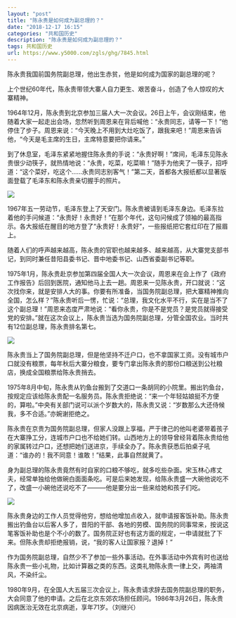 ```yaml
---
layout: "post"
title: "陈永贵是如何成为副总理的？"
date: "2018-12-17 16:15"
categories: "共和国历史"
description: "陈永贵是如何成为副总理的？"
tags: 共和国历史
url: https://www.y5000.com/zgls/ghg/7845.html
---
```






陈永贵我国前国务院副总理，他出生赤贫，他是如何成为国家的副总理的呢？

上个世纪60年代，陈永贵带领大寨人自力更生、艰苦奋斗，创造了令人惊叹的大寨精神。

1964年12月，陈永贵到北京参加三届人大一次会议。26日上午，会议刚结束，他随着大家一起走出会场，忽然听到周恩来在背后喊他：“永贵同志，请等一下！”他停住了步子。周恩来说：“今天晚上不用到大灶吃饭了，跟我来吧！”周恩来告诉他，“今天是毛主席的生日，主席特意要把你请来。”

到了休息室，毛泽东紧紧地握住陈永贵的手说：“永贵好啊！”席间，毛泽东见陈永贵很少动筷子，就热情地说：“永贵，吃菜，吃菜嘛！”随手为他夹了一筷子，招呼道：“这个菜好，吃这个……永贵同志别客气！”第二天，首都各大报纸都以显著版面登载了毛泽东和陈永贵亲切握手的照片。

![](https://img.y5000.com/uploads/allimg/161220/1542393302-0.jpg)

1967年五一劳动节，毛泽东登上了天安门。陈永贵被请到毛泽东身边。毛泽东拉着他的手问候道：“永贵好！永贵好！”在那个年代，这句问候成了领袖的最高指示。各大报纸在醒目的地方登了“永贵好！永贵好”，一些报纸把它套红印在了报眉上。

随着人们的呼声越来越高，陈永贵的官职也越来越多、越来越高，从大寨党支部书记，到同时兼任昔阳县委书记、晋中地委书记、山西省委副书记等职。

1975年1月，陈永贵赴京参加第四届全国人大一次会议，周恩来在会上作了《政府工作报告》后回到医院，通知他马上去一趟。周恩来一见陈永贵，开口就说：“这次找你来，就是安排人大的事。你要有所准备，当国务院副总理，把大寨精神推向全国，怎么样？”陈永贵听后一愣，忙说：“总理，我文化水平不行，实在是当不了这个副总理！”周恩来态度严肃地说：“看你永贵，你是不是党员？是党员就得接受党的安排。”就在这次会议上，陈永贵当选为国务院副总理，分管全国农业。当时共有12位副总理，陈永贵排名第七。

![](https://img.y5000.com/uploads/allimg/161220/1542395c2-1.jpg)

陈永贵当上了国务院副总理，但是他坚持不迁户口，也不拿国家工资。没有城市户口就没有粮票，每年秋后大寨分粮食，要专门拿出陈永贵的那份口粮送到公社粮店，换成全国粮票给陈永贵捎去。

1975年8月中旬，陈永贵从钓鱼台搬到了交道口一条胡同的小院里。搬出钓鱼台，按规定应该给陈永贵配一名服务员。陈永贵拒绝说：“来一个年轻姑娘挺不方便的，算啦。”中央有关部门说可以派个岁数大的，陈永贵又说：“岁数那么大还侍候我，多不合适。”亦婉谢拒绝之。

陈永贵在京贵为国务院副总理，但家人没跟上享福，严于律己的他叫老婆带着孩子在大寨挣工分，连城市户口也不给她们转。山西地方上的领导曾经背着陈永贵给他的家属转过户口，还想把她们送进京，手续全办了。陈永贵获悉后拍桌子吼道：“谁办的！我不同意！谁敢！”结果，此事自然就黄了。

身为副总理的陈永贵竟然有时自家的口粮不够吃，就多吃些杂面。宋玉林心疼丈夫，经常单独给他做碗白面面条吃。可是后来她发现，给陈永贵盛一大碗他说吃不了，改盛一小碗他还说吃不了———他是要分出一些来给她和孩子们吃。

![](https://img.y5000.com/uploads/allimg/161220/15423921H-2.jpg)

陈永贵身边的工作人员觉得他穷，想给他增加点收入，就申请报客饭补助。陈永贵搬出钓鱼台以后客人多了，昔阳的干部、各地的劳模、国务院的同事常来，按说这笔客饭补助也是个不小的数了。国务院正好也有这方面的规定，一申请就批了下来。但陈永贵却拒绝报销，说，“我的客人让国家报？退掉！”

作为国务院副总理，自然少不了参加一些外事活动。在外事活动中外宾有时也送给陈永贵一些小礼物，比如计算器之类的东西。这类礼物陈永贵一律上交，两袖清风，不染纤尘。

1980年9月，在全国人大五届三次会议上，陈永贵请求辞去国务院副总理的职务，大会同意了他的申请。之后在北京东郊农场担任顾问。1986年3月26日，陈永贵因病医治无效在北京病逝，享年71岁。（刘继兴）
